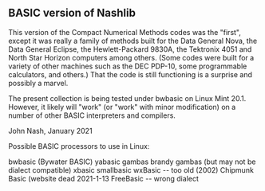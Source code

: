 ## BASIC version of Nashlib

This version of the Compact Numerical Methods codes was the "first", except
it was really a family of methods built for the Data General Nova, the Data
General Eclipse, the Hewlett-Packard 9830A, the Tektronix 4051 and 
North Star Horizon computers among others. (Some codes were built for a
variety of other machines such as the DEC PDP-10, some programmable calculators,
and others.) That the code is still functioning is a surprise and possibly
a marvel. 

The present collection is being tested under bwbasic on Linux Mint 20.1.
However, it likely will "work" (or "work" with minor modification) on a
number of other BASIC interpreters and compilers.

John Nash, January 2021


Possible BASIC processors to use in Linux:

bwbasic  (Bywater BASIC)
yabasic
gambas
brandy
gambas (but may not be dialect compatible)
xbasic
smallbasic
wxBasic -- too old (2002)
Chipmunk Basic (website dead 2021-1-13
FreeBasic -- wrong dialect
